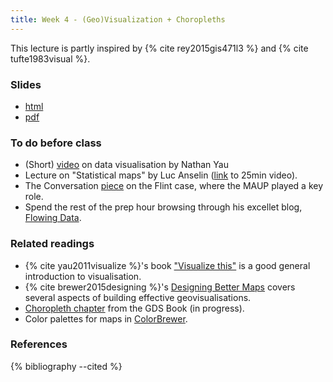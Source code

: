 ```yaml
---
title: Week 4 - (Geo)Visualization + Choropleths
---
```


This lecture is partly inspired by {% cite rey2015gis471l3 %} and {% cite tufte1983visual %}.

### Slides

- [html](../slides/lecture_04.html)
- [pdf](../slides/lecture_04.pdf)

### To do before class

* (Short) [video](https://www.youtube.com/watch?v=j8g4_ee27Tk) on data visualisation by Nathan Yau
* Lecture on  "Statistical maps" by Luc Anselin ([link](https://www.youtube.com/watch?v=6-weK5J6xRI) to 25min video).
* The Conversation [piece](http://theconversation.com/how-zip-codes-nearly-masked-the-lead-problem-in-flint-65626) on the Flint case, where the MAUP played a key role.
* Spend the rest of the prep hour browsing through his excellet blog, [Flowing Data](http://flowingdata.com/).

### Related readings

* {% cite yau2011visualize %}'s book ["Visualize this"](http://flowingdata.com/visualize-this/)
  is a good general introduction to visualisation.
* {% cite brewer2015designing %}'s [Designing Better Maps](https://esripress.esri.com/display/index.cfm?fuseaction=display&websiteID=293&moduleID=0) covers several aspects of building effective geovisualisations.
* [Choropleth chapter](https://geographicdata.science/book/notebooks/05_choropleth.html) from the GDS Book (in progress).
* Color palettes for maps in [ColorBrewer](http://colorbrewer2.org/).

### References

{% bibliography --cited %}


